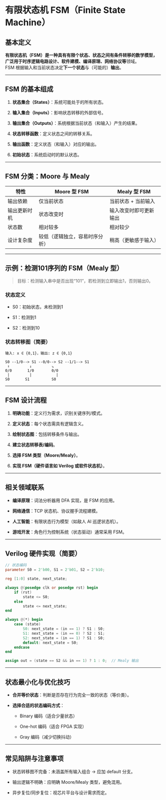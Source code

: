 # 有限状态机 FSM（Finite State Machine）

## 基本定义

**有限状态机（FSM）**是一种具有有限个状态、状态之间有条件转移的数学模型，广泛用于**时序逻辑电路设计、软件建模、编译原理、网络协议等**领域。  
FSM 根据输入和当前状态决定**下一个状态**与（可能的）**输出**。

---

## FSM 的基本组成

1. **状态集合（States）**：系统可能处于的所有状态。
    
2. **输入集合（Inputs）**：影响状态转移的外部信号。
    
3. **输出集合（Outputs）**：系统根据当前状态（和输入）产生的结果。
    
4. **状态转移函数**：定义状态之间的转移关系。
    
5. **输出函数**：定义状态（和输入）对应的输出。
    
6. **初始状态**：系统启动时的默认状态。
    

---

## FSM 分类：Moore 与 Mealy

|特性|Moore 型 FSM|Mealy 型 FSM|
|---|---|---|
|输出依赖|仅当前状态|当前状态 + 当前输入|
|输出更新时机|状态改变时|输入改变时即可更新输出|
|状态数|相对较多|相对较少|
|设计复杂度|较低（逻辑独立，容易时序分析）|稍高（更敏感于输入）|

---

## 示例：检测101序列的 FSM（Mealy 型）

> 目标：检测输入串中是否出现“101”，若检测到立即输出1，否则输出0。

### 状态定义

- S0：初始状态，未检测到1
    
- S1：检测到1
    
- S2：检测到10
    

### 状态转移图（简要）

```
输入: x ∈ {0,1}，输出: z ∈ {0,1}

S0 --1/0--> S1 --0/0--> S2 --1/1--> S1  
 ↑         ↓         ↘
0/0       1/0        0/0
 |         |           |
S0       S1          S0
```

---

## FSM 设计流程

1. **明确功能**：定义行为需求，识别关键序列/模式。
    
2. **定义状态**：每个状态需具有逻辑含义。
    
3. **绘制状态图**：包括转移条件与输出。
    
4. **建立状态转移表/编码**。
    
5. **选择 FSM 类型（Moore/Mealy）**。
    
6. **实现 FSM（硬件语言如 Verilog 或软件状态机）**。
    

---

## 相关领域联系

- **编译原理**：词法分析器用 DFA 实现，是 FSM 的应用。
    
- **网络通信**：TCP 状态机、协议握手流程建模。
    
- **人工智能**：有限状态行为模型（如敌人 AI 巡逻状态机）。
    
- **游戏开发**：角色行为控制系统（状态驱动）通常采用 FSM。
    

---

## Verilog 硬件实现（简要）

```verilog
// 状态编码
parameter S0 = 2'b00, S1 = 2'b01, S2 = 2'b10;

reg [1:0] state, next_state;

always @(posedge clk or posedge rst) begin
    if (rst)
        state <= S0;
    else
        state <= next_state;
end

always @(*) begin
    case (state)
        S0: next_state = (in == 1) ? S1 : S0;
        S1: next_state = (in == 0) ? S2 : S1;
        S2: next_state = (in == 1) ? S1 : S0;
        default: next_state = S0;
    endcase
end

assign out = (state == S2 && in == 1) ? 1 : 0;  // Mealy 输出
```

---

## 状态最小化与优化技巧

- **合并等价状态**：判断是否存在行为完全一致的状态（等价类）。
    
- **选择合适的状态编码方式**：
    
    - Binary 编码（适合少量状态）
        
    - One-hot 编码（适合 FPGA 实现）
        
    - Gray 编码（减少切换抖动）
        

---

## 常见陷阱与注意事项

- 状态转移图不完备：未涵盖所有输入组合 → 应加 default 分支。
    
- 输出逻辑不明确：应明确 Moore/Mealy 类型，避免混用。
    
- 异步复位/同步复位：视芯片平台与设计需求而定。
    